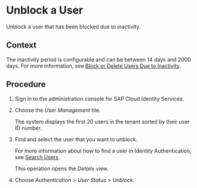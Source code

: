 <!-- loiod50eec9598b7493bafe8b1ac3f5acd90 -->

# Unblock a User

Unblock a user that has been blocked due to inactivity.



## Context

The inactivity period is configurable and can be between 14 days and 2000 days. For more information, see [Block or Delete Users Due to Inactivity](block-or-delete-users-due-to-inactivity-744b2d0.md).



## Procedure

1.  Sign in to the administration console for SAP Cloud Identity Services.

2.  Choose the *User Management* tile.

    The system displays the first 20 users in the tenant sorted by their user ID number.

3.  Find and select the user that you want to unblock.

    For more information about how to find a user in Identity Authentication, see [Search Users](search-users-06078a6.md).

    This operation opens the *Details* view.

4.  Choose *Authentication* \> *User Status* \> *Unblock*.


